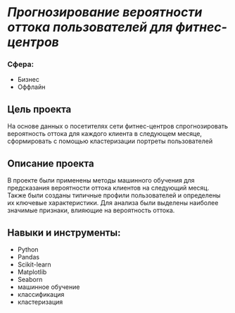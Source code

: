 # _Прогнозирование вероятности оттока пользователей для фитнес-центров_
### Сфера: 
- Бизнес
- Оффлайн


## Цель проекта

На основе данных о посетителях сети фитнес-центров спрогнозировать вероятность оттока для каждого клиента в следующем месяце, сформировать с помощью кластеризации портреты пользователей

## Описание проекта
В проекте были применены методы машинного обучения для предсказания вероятности оттока клиентов на следующий месяц. Также были созданы типичные профили пользователей и определены их ключевые характеристики. Для анализа были выделены наиболее значимые признаки, влияющие на вероятность оттока.
## Навыки и инструменты:
- Python
- Pandas
- Scikit-learn
- Matplotlib
- Seaborn
- машинное обучение
- классификация
- кластеризация